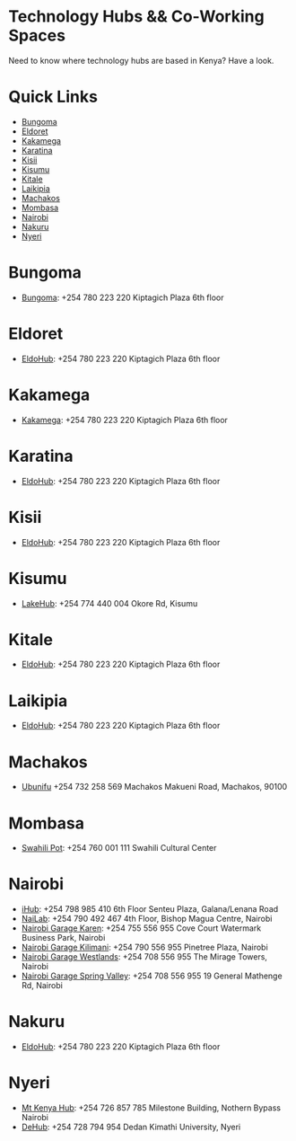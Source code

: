 # Technology Hubs && Co-Working Spaces
Need to know where technology hubs are based in Kenya? Have a look.

# Quick Links

* [Bungoma](https://github.com/ItsMurumba/tech-hubs#bungoma)
* [Eldoret](https://github.com/ItsMurumba/tech-hubs#eldoret)
* [Kakamega](https://github.com/ItsMurumba/tech-hubs#kakamega)
* [Karatina](https://github.com/ItsMurumba/tech-hubs#karatina)
* [Kisii](https://github.com/ItsMurumba/tech-hubs#kisii)
* [Kisumu](https://github.com/ItsMurumba/tech-hubs#kisumu)
* [Kitale](https://github.com/ItsMurumba/tech-hubs#kitale)
* [Laikipia](https://github.com/ItsMurumba/tech-hubs#laikipia)
* [Machakos](https://github.com/ItsMurumba/tech-hubs#machakos)
* [Mombasa](https://github.com/ItsMurumba/tech-hubs#mombasa)
* [Nairobi](https://github.com/ItsMurumba/tech-hubs#nairobi)
* [Nakuru](https://github.com/ItsMurumba/tech-hubs#nakuru)
* [Nyeri](https://github.com/ItsMurumba/tech-hubs#nyeri)

# Bungoma
* [Bungoma](https://www.eldohub.co.ke/): +254  780 223 220 Kiptagich Plaza 6th floor

# Eldoret
* [EldoHub](https://www.eldohub.co.ke/): +254  780 223 220 Kiptagich Plaza 6th floor

# Kakamega
* [Kakamega](https://www.eldohub.co.ke/): +254  780 223 220 Kiptagich Plaza 6th floor

# Karatina
* [EldoHub](https://www.eldohub.co.ke/): +254  780 223 220 Kiptagich Plaza 6th floor

# Kisii
* [EldoHub](https://www.eldohub.co.ke/): +254  780 223 220 Kiptagich Plaza 6th floor

# Kisumu
* [LakeHub](https://lakehub.co.ke/): +254 774 440 004 Okore Rd, Kisumu

# Kitale
* [EldoHub](https://www.eldohub.co.ke/): +254  780 223 220 Kiptagich Plaza 6th floor

# Laikipia
* [EldoHub](https://www.eldohub.co.ke/): +254  780 223 220 Kiptagich Plaza 6th floor

# Machakos
* [Ubunifu](http://www.ubunifuhubs.net/) +254 732 258 569 Machakos Makueni Road, Machakos, 90100



# Mombasa
* [Swahili Pot](https://swahilipothub.co.ke/): +254 760 001 111 Swahili Cultural Center



# Nairobi
* [iHub](https://ihub.co.ke/): +254 798 985 410 6th Floor Senteu Plaza, Galana/Lenana Road
* [NaiLab](https://nailab.co/):  +254 790 492 467 4th Floor, Bishop Magua Centre, Nairobi
* [Nairobi Garage Karen](https://nairobigarage.com/office-space-in-karen/):  +254 755 556 955 Cove Court Watermark Business Park, Nairobi
* [Nairobi Garage Kilimani](https://nairobigarage.com/office-space-in-kilimani/): +254 790 556 955 Pinetree Plaza, Nairobi
* [Nairobi Garage Westlands](https://nairobigarage.com/office-in-westlands/): +254 708 556 955 The Mirage Towers, Nairobi
* [Nairobi Garage Spring Valley](https://nairobigarage.com/office-space-in-spring-valley/): +254 708 556 955 19 General Mathenge Rd, Nairobi

# Nakuru
* [EldoHub](https://www.eldohub.co.ke/): +254  780 223 220 Kiptagich Plaza 6th floor




# Nyeri
* [Mt Kenya Hub](https://mtkenyahub.com/ea/): +254 726 857 785 Milestone Building, Nothern Bypass Nairobi
* [DeHub](https://dehub.dkut.ac.ke/): +254 728 794 954 Dedan Kimathi University, Nyeri

